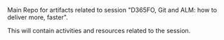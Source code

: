 Main Repo for artifacts related to session "D365FO, Git and ALM: how to deliver more, faster".

This will contain activities and resources related to the session.
